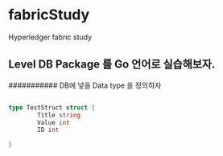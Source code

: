 # fabricStudy
Hyperledger fabric study 

## Level DB Package 를 Go 언어로 실습해보자.

########### DB에 넣을 Data type 을 정의하자 
```go

type TestStruct struct {
        Title string
        Value int
        ID int

}
```
